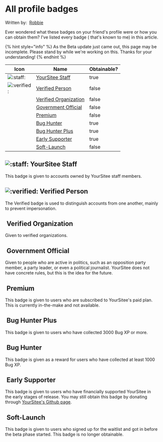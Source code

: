 # All profile badges

Written by: <img src="../.gitbook/assets/contributors/robskan (2).png" alt="" data-size="line"> [Robbie](../contributors.md#robskan)

Ever wondered what these badges on your friend's profile were or how you can obtain them? I've listed every badge ( that's known to me) in this article.

{% hint style="info" %}
As the Beta update just came out, this page may be incomplete. Please stand by while we're working on this. Thanks for your understanding!
{% endhint %}

<table><thead><tr><th width="78">Icon</th><th>Name</th><th data-type="checkbox">Obtainable?</th></tr></thead><tbody><tr><td><img src="../.gitbook/assets/faq/all-profile-badges/yoursiteeStaff.png" alt=":staff:" data-size="line"></td><td><a href="all-profile-badges.md#yoursitee-staff">YourSitee Staff</a></td><td>true</td></tr><tr><td><img src="../.gitbook/assets/faq/all-profile-badges/verified.png" alt=":verified:" data-size="line"></td><td><a href="all-profile-badges.md#verified-person">Verified Person</a></td><td>false</td></tr><tr><td><img src="../.gitbook/assets/faq/all-profile-badges/verifiedOrg.png" alt="" data-size="line"></td><td><a href="all-profile-badges.md#verified-organization">Verified Organization</a></td><td>false</td></tr><tr><td><img src="../.gitbook/assets/faq/all-profile-badges/governmentOfficial.png" alt="" data-size="line"></td><td><a href="all-profile-badges.md#government-official">Government Official</a></td><td>false</td></tr><tr><td><img src="../.gitbook/assets/faq/all-profile-badges/premium.png" alt="" data-size="line"></td><td><a href="all-profile-badges.md#premium">Premium</a></td><td>false</td></tr><tr><td><img src="../.gitbook/assets/faq/all-profile-badges/bugHunter.png" alt="" data-size="line"></td><td><a href="all-profile-badges.md#bug-hunter">Bug Hunter</a></td><td>true</td></tr><tr><td><img src="../.gitbook/assets/faq/all-profile-badges/bugHunterPlus.png" alt="" data-size="line"></td><td><a href="all-profile-badges.md#bug-hunter-plus">Bug Hunter Plus</a></td><td>true</td></tr><tr><td><img src="../.gitbook/assets/faq/all-profile-badges/earlySupporter.png" alt="" data-size="line"></td><td><a href="all-profile-badges.md#early-supporter">Early Supporter</a></td><td>true</td></tr><tr><td><img src="../.gitbook/assets/faq/all-profile-badges/softLaunch.png" alt="" data-size="line"></td><td><a href="all-profile-badges.md#soft-launch">Soft-Launch</a></td><td>false</td></tr></tbody></table>

## <img src="../.gitbook/assets/faq/all-profile-badges/yoursiteeStaff.png" alt=":staff:" data-size="line"> YourSitee Staff

This badge is given to accounts owned by YourSitee staff members.

## <img src="../.gitbook/assets/faq/all-profile-badges/verified.png" alt=":verified:" data-size="line"> Verified Person

The Verified badge is used to distinguish accounts from one another, mainly to prevent impersonation.

## <img src="../.gitbook/assets/faq/all-profile-badges/verifiedOrg.png" alt="" data-size="line"> Verified Organization

Given to verified organizations.

## <img src="../.gitbook/assets/faq/all-profile-badges/governmentOfficial.png" alt="" data-size="line"> Government Official

Given to people who are active in politics, such as an opposition party member, a party leader, or even a political journalist. YourSitee does not have concrete rules, but this is the idea for the future.

## <img src="../.gitbook/assets/faq/all-profile-badges/premium.png" alt="" data-size="line"> Premium

This badge is given to users who are subscribed to YourSitee's paid plan. This is currently in-the-make and not available.

## <img src="../.gitbook/assets/faq/all-profile-badges/bugHunterPlus.png" alt="" data-size="line"> Bug Hunter Plus

This badge is given to users who have collected 3000 Bug XP or more.

## <img src="../.gitbook/assets/faq/all-profile-badges/bugHunter.png" alt="" data-size="line"> Bug Hunter

This badge is given as a reward for users who have collected at least 1000 Bug XP.

## <img src="../.gitbook/assets/faq/all-profile-badges/earlySupporter.png" alt="" data-size="line"> Early Supporter

This badge is given to users who have financially supported YourSitee in the early stages of release. You may still obtain this badge by donating through [YourSitee's Github page](https://github.com/sponsors/yoursitee).

## <img src="../.gitbook/assets/faq/all-profile-badges/softLaunch.png" alt="" data-size="line"> Soft-Launch

This badge is given to users who signed up for the waitlist and got in before the beta phase started. This badge is no longer obtainable.
